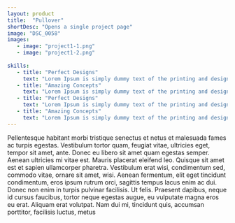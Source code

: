 ```yaml
---
layout: product
title:  "Pullover"
shortDesc: "Opens a single project page"
image: "DSC_0058"
images:
   - image: "project1-1.png"
   - image: "project1-2.png"
   
skills:
   - title: "Perfect Designs"
     text: "Lorem Ipsum is simply dummy text of the printing and design."
   - title: "Amazing Concepts"
     text: "Lorem Ipsum is simply dummy text of the printing and design."
   - title: "Perfect Designs"
     text: "Lorem Ipsum is simply dummy text of the printing and design."
   - title: "Amazing Concepts"
     text: "Lorem Ipsum is simply dummy text of the printing and design."
---
```


Pellentesque habitant morbi tristique senectus et netus et malesuada fames ac turpis egestas. Vestibulum tortor quam, feugiat vitae, ultricies eget, tempor sit amet, ante. Donec eu libero sit amet quam egestas semper. Aenean ultricies mi vitae est. Mauris placerat eleifend leo. Quisque sit amet est et sapien ullamcorper pharetra.
Vestibulum erat wisi, condimentum sed, commodo vitae, ornare sit amet, wisi. Aenean fermentum, elit eget tincidunt condimentum, eros ipsum rutrum orci, sagittis tempus lacus enim ac dui. Donec non enim in turpis pulvinar facilisis. Ut felis. Praesent dapibus, neque id cursus faucibus, tortor neque egestas augue, eu vulputate magna eros eu erat. Aliquam erat volutpat.
Nam dui mi, tincidunt quis, accumsan porttitor, facilisis luctus, metus
